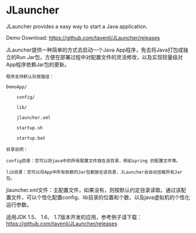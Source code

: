 JLauncher
=========

JLauncher provides a easy way to start a Java application.

Demo Download:
https://github.com/tavenli/JLauncher/releases


JLauncher提供一种简单的方式去启动一个Java App程序，免去将Java打包成独立的Run Jar包，方便在部署过程中对配置文件的灵活修改，以及实现轻量级对App程序依赖Jar包的更新。

    程序支持默认存放路径：

    DemoApp/

        config/

        lib/

        jlauncher.xml

        startup.sh

        startup.bat

    目录说明：

    config目录：您可以将java中的所有配置文件放在该目录，例如spring 的配置文件等。

    lib目录：您可以将App中所有依赖的Jar包都放在该目录，JLauncher会自动加载所有Jar包。

jlauncher.xml文件：主配置文件，如果没有，则按默认约定目录读取。通过该配置文件，可以个性化配置config、lib目录的位置和个数，以及java虚拟机的个性化运行参数。

适用JDK 1.5、 1.6、 1.7版本开发的应用，参考例子请下载：https://github.com/tavenli/JLauncher/releases







